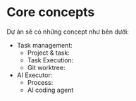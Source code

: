 # Core concepts

Dự án sẽ có những concept như bên dưới:

- Task management:
  - Project & task:
  - Task Execution:
  - Git worktree:
- AI Executor:
  - Process:
  - AI coding agent
